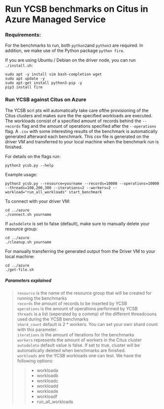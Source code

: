 # Run YCSB benchmarks on Citus in Azure Managed Service

### Requirements:

For the benchmarks to run, both `python2`and `python3` are required. In addition, we make use of the Python package `python fire`.

If you are using Ubuntu / Debian on the driver node, you can run `./install.sh`:

```
sudo apt -y install vim bash-completion wget
sudo apt update -y
sudo apt-get install python3-pip -y
pip3 install fire
```

### Run YCSB against Citus on Azure

The YCSB scri pts will automatically take care ofthe provisioning of the Citus clusters and makes sure the the specified workloads are executed. The workloads consist of a specified amount of records behind the `--records` flag and the amount of operations specified after the `--operations` flag. A `.csv` with some interesting results of the benchmark is automatically generated afterward each benchmark. This csv file is generated on the driver VM and transferred to your local machine when the benchmark run is finished.

For details on the flags run:

```
python3 ycsb.py --help
```

Example usage:

```
python3 ycsb.py --resource=yourname --records=10000 --operations=10000 --threads=100,200,300 --iterations=2 --workers=2 --workload="run_all_workloads" start_benchmark
```

To connect with your driver VM:

```
cd ../azure
./connect.sh yourname
```

If `autodelete` is set to false (default), make sure to manually delete your resource group:

```
cd ../azure
./cleanup.sh yourname
```

For manually transferring the generated output from the Driver VM to your local machine:

```
cd ../azure
./get-file.sh
```

##### Parameters explained

> `resource` is the name of the resource group that will be created for running the benchmarks <br>
> `records` the amount of records to be inserted by YCSB <br>
> `operations` is the amount of operations performed by YCSB <br>
> `threads` is a list (seperated by a comma) of the different threadcouns used during the YCSB benchmarks <br>
> `shard_count` default is 2 * workers. You can set your own shard count with this parameter. <br>
> `iterations` is the amount of iterations for the benchmarks <br>
> `workers` represents the amount of workers in the Citus cluster <br>
> `autodelete` default value is false. If set to true, cluster will be automatically deleted when benchmarks are finished. <br>
> `workloads` are the YCSB workloads one can test. We have the following options: <br>
>
> > - workloada
> > - workloadb
> > - workloadc
> > - workloadd
> > - workloade
> > - workloadf
> > - run_all_workloads
>
